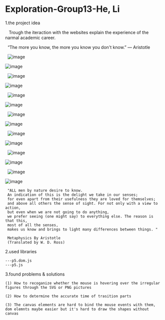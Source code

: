 # Exploration-Group13-He, Li




1.the project idea

    Trough the iteraction with the websites explain the experience of the narmal academic career.
    
     “The more you know, the more you know you don't know.” ― Aristotle
 
    
   ![image](https://github.com/snow1991bloom/Exploration/blob/master/pictures/Exploration_%E9%A1%B5%E9%9D%A2_01.jpg?raw=true)
   
   ![image](https://github.com/snow1991bloom/Exploration/blob/master/pictures/Exploration_%E9%A1%B5%E9%9D%A2_02.jpg?raw=true)
   
   ![image](https://github.com/snow1991bloom/Exploration/blob/master/pictures/Exploration_%E9%A1%B5%E9%9D%A2_03.jpg?raw=true)
   
   ![image](https://github.com/snow1991bloom/Exploration/blob/master/pictures/Exploration_%E9%A1%B5%E9%9D%A2_04.jpg?raw=true)    
   
   ![image](https://github.com/snow1991bloom/Exploration/blob/master/pictures/Exploration_%E9%A1%B5%E9%9D%A2_05.jpg?raw=true)
   
   ![image](https://github.com/snow1991bloom/Exploration/blob/master/pictures/Exploration_%E9%A1%B5%E9%9D%A2_06.jpg?raw=true)
   
   ![image](https://github.com/snow1991bloom/Exploration/blob/master/pictures/Exploration_%E9%A1%B5%E9%9D%A2_07.jpg?raw=true)
   
   ![image](https://github.com/snow1991bloom/Exploration/blob/master/pictures/Exploration_%E9%A1%B5%E9%9D%A2_08.jpg?raw=true)    
   
   ![image](https://github.com/snow1991bloom/Exploration/blob/master/pictures/Exploration_%E9%A1%B5%E9%9D%A2_09.jpg?raw=true)
   
   ![image](https://github.com/snow1991bloom/Exploration/blob/master/pictures/Exploration_%E9%A1%B5%E9%9D%A2_10.jpg?raw=true)
   
   ![image](https://github.com/snow1991bloom/Exploration/blob/master/pictures/Exploration_%E9%A1%B5%E9%9D%A2_11.jpg?raw=true)
   
   ![image](https://github.com/snow1991bloom/Exploration/blob/master/pictures/Exploration_%E9%A1%B5%E9%9D%A2_12.jpg?raw=true) 
   
   ![image](https://github.com/snow1991bloom/Exploration/blob/master/pictures/Exploration_%E9%A1%B5%E9%9D%A2_13.jpg?raw=true)
   
   ![image](https://github.com/snow1991bloom/Exploration/blob/master/pictures/Exploration_%E9%A1%B5%E9%9D%A2_14.jpg?raw=true) 
   

 
                  
     "ALL men by nature desire to know. 
     An indication of this is the delight we take in our senses; 
     for even apart from their usefulness they are loved for themselves; 
     and above all others the sense of sight. For not only with a view to action, 
     but even when we are not going to do anything, 
     we prefer seeing (one might say) to everything else. The reason is that this, 
     most of all the senses, 
     makes us know and brings to light many differences between things. "
     
     Metaphysics By Aristotle
     (Translated by W. D. Ross)
2.used libraries

    ---p5.dom.js
    ---p5.js
    
3.found problems & solutions

    (1) How to recoganize whether the mouse is hovering over the irregular figures through the SVG or PNG pictures
    
    (2) How to determine the accurate time of trasition parts
    
    (3) The canvas elements are hard to bind the mouse events with them, dom elemnts maybe easier but it's hard to draw the shapes without canvas
